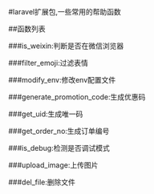 #laravel扩展包,一些常用的帮助函数

##函数列表

###is_weixin:判断是否在微信浏览器

###filter_emoji:过滤表情

###modify_env:修改env配置文件

###generate_promotion_code:生成优惠码

###get_uid:生成唯一码

###get_order_no:生成订单编号

###is_debug:检测是否调试模式

###upload_image:上传图片

###del_file:删除文件


